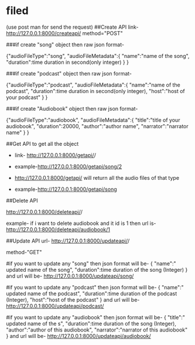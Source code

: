 # filed
(use post man for send the request)
##Create API
link-http://127.0.0.1:8000/createapi/
method="POST"

###if create "song" object then raw json format-

{"audioFileType":"song",
"audioFileMetadata":{
    "name":"name of the song",
    "duration":time duration in second(only integer)
}
}

###if create "podcast" object then raw json format-

{"audioFileType":"podcast",
"audioFileMetadata":{
    "name":"name of the podcast",
    "duration":time duration in second(only integer),
    "host":"host of your podcast"
}
}

###if create "Audiobook" object then raw json format-

{"audioFileType":"audiobook",
"audioFileMetadata":{
    "title":"title of your audiobook",
    "duration":20000,
    "author":"author name",
    "narrator":"narrator name"
}
}


##Get API
to get all the object

* link- http://127.0.0.1:8000/getapi/<audioFileType>/<audioFileID>
    
* example-http://127.0.0.1:8000/getapi/song/2

* http://127.0.0.1:8000/getapi/<audioFileType>  will return all the audio files of that type
    
* example-http://127.0.0.1:8000/getapi/song


##Delete API

http://127.0.0.1:8000/deleteapi/<audioFileType>/<audioFileID>
    
example-  if i want to delete audiobook and it id is 1 then url is- http://127.0.0.1:8000/deleteapi/audiobook/1

##Update API
url- http://127.0.0.1:8000/updateapi/<audioFileType>/<audioFileID>
    
method-"GET"

#if you want to update any "song" then json format will be-
{
    "name":" updated name of the song",
    "duration":time duration of the song (Integer)
}
and url will be-
http://127.0.0.1:8000/updateapi/song/<audioFileID>

#if you want to update any "podcast" then json format will be-
{
    "name":" updated name of the podcast",
    "duration":time duration of the podcast (Integer),
    "host":"host of the podcast"
}
and url will be-
http://127.0.0.1:8000/updateapi/podcast/<audioFileID>

#if you want to update any "audiobook" then json format will be-
{
    "title":" updated name of the s",
    "duration":time duration of the song (Integer),
    "author":"author of this audiobook",
    "narrator":"narrator of this audiobook"
}
and url will be-
http://127.0.0.1:8000/updateapi/audiobook/<audioFileID> 








